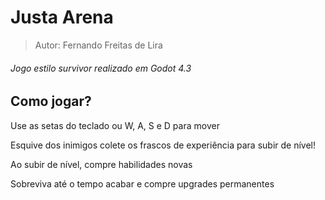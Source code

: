 # Justa Arena

> Autor: Fernando Freitas de Lira

###### Jogo estilo survivor realizado em Godot 4.3

## Como jogar?

Use as setas do teclado ou W, A, S e D para mover

Esquive dos inimigos colete os frascos de experiência para subir de nível!

Ao subir de nível, compre habilidades novas

Sobreviva até o tempo acabar e compre upgrades permanentes
